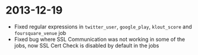 # 2013-12-19

* Fixed regular expressions in `twitter_user`, `google_play`, `klout_score` and `foursquare_venue` job 
* Fixed bug where SSL Communication was not working in some of the jobs, now SSL Cert Check is disabled by default in the jobs